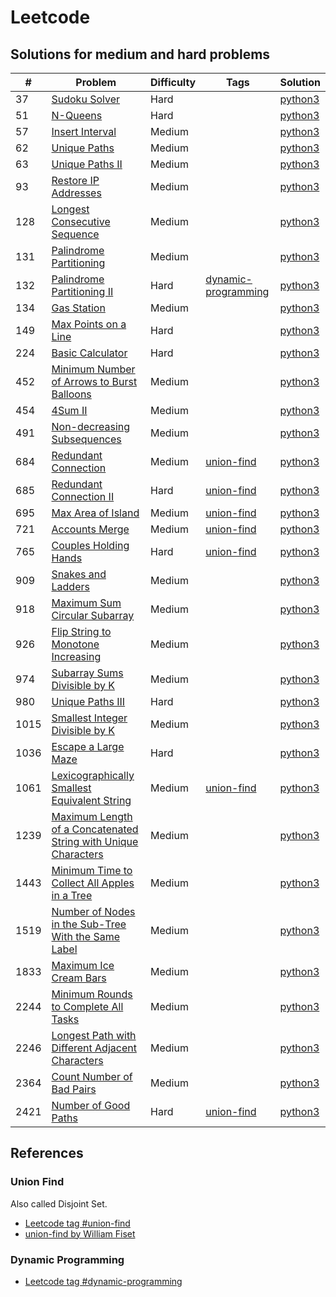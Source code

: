 # Leetcode

## Solutions for medium and hard problems

| # | Problem | Difficulty | Tags | Solution |
| - | - | - | - | - |
| 37 | [Sudoku Solver](https://leetcode.com/problems/sudoku-solver/) | Hard | | [python3](https://github.com/wnleao/leetcode/blob/main/python/37.py) |
| 51 | [N-Queens](https://leetcode.com/problems/n-queens) | Hard | | [python3](https://github.com/wnleao/leetcode/blob/main/python/51.py) |
| 57 | [Insert Interval](https://leetcode.com/problems/insert-interval) | Medium | | [python3](https://github.com/wnleao/leetcode/blob/main/python/57.py) |
| 62 | [Unique Paths](https://leetcode.com/problems/unique-paths/) | Medium | | [python3](https://github.com/wnleao/leetcode/blob/main/python/62.py) |
| 63 | [Unique Paths II](https://leetcode.com/problems/unique-paths-ii)| Medium | | [python3](https://github.com/wnleao/leetcode/blob/main/python/63.py) |
| 93 | [Restore IP Addresses](https://leetcode.com/problems/restore-ip-addresses)| Medium | | [python3](https://github.com/wnleao/leetcode/blob/main/python/93.py) |
| 128| [Longest Consecutive Sequence](https://leetcode.com/problems/longest-consecutive-sequence) | Medium | | [python3](https://github.com/wnleao/leetcode/blob/main/python/128.py) |
| 131 | [Palindrome Partitioning](https://leetcode.com/problems/palindrome-partitioning) | Medium | | [python3](https://github.com/wnleao/leetcode/blob/main/python/131.py) |
| 132 | [Palindrome Partitioning II](https://leetcode.com/problems/palindrome-partitioning-ii) | Hard | [dynamic-programming](#dynamic-programming) | [python3](https://github.com/wnleao/leetcode/blob/main/python/132.py) |
| 134 | [Gas Station](https://leetcode.com/problems/gas-station) | Medium | | [python3](https://github.com/wnleao/leetcode/blob/main/python/134.py) |
| 149 | [Max Points on a Line](https://leetcode.com/problems/max-points-on-a-line) | Hard | | [python3](https://github.com/wnleao/leetcode/blob/main/python/149.py) |
| 224 | [Basic Calculator](https://leetcode.com/problems/basic-calculator) | Hard | | [python3](https://github.com/wnleao/leetcode/blob/main/python/224.py) |
| 452 | [Minimum Number of Arrows to Burst Balloons](https://leetcode.com/problems/minimum-number-of-arrows-to-burst-balloons) | Medium | | [python3](https://github.com/wnleao/leetcode/blob/main/python/452.py)
| 454 | [4Sum II](https://leetcode.com/problems/4sum-ii) | Medium | | [python3](https://github.com/wnleao/leetcode/blob/main/python/454.py) |
| 491 | [Non-decreasing Subsequences](https://leetcode.com/problems/non-decreasing-subsequences) | Medium | | [python3](https://github.com/wnleao/leetcode/blob/main/python/491.py) |
| 684 | [Redundant Connection](https://leetcode.com/problems/redundant-connection) | Medium | [union-find](#union-find)  | [python3](https://github.com/wnleao/leetcode/blob/main/python/684.py) |
| 685 | [Redundant Connection II](https://leetcode.com/problems/redundant-connection-ii) | Hard | [union-find](#union-find)  | [python3](https://github.com/wnleao/leetcode/blob/main/python/685.py) |
| 695 | [Max Area of Island](https://leetcode.com/problems/max-area-of-island) | Medium | [union-find](#union-find)  | [python3](https://github.com/wnleao/leetcode/blob/main/python/695.py) |
| 721 | [Accounts Merge](https://leetcode.com/problems/accounts-merge) | Medium | [union-find](#union-find)  | [python3](https://github.com/wnleao/leetcode/blob/main/python/721.py) |
| 765 | [Couples Holding Hands](https://leetcode.com/problems/couples-holding-hands) | Hard | [union-find](#union-find) | [python3](https://github.com/wnleao/leetcode/blob/main/python/765.py) |
| 909 | [Snakes and Ladders](https://leetcode.com/problems/snakes-and-ladders) | Medium | | [python3](https://github.com/wnleao/leetcode/blob/main/python/909.py) |
| 918 | [Maximum Sum Circular Subarray](https://leetcode.com/problems/maximum-sum-circular-subarray) | Medium | | [python3](https://github.com/wnleao/leetcode/blob/main/python/918.py) |
| 926 | [Flip String to Monotone Increasing](https://leetcode.com/problems/flip-string-to-monotone-increasing) | Medium | | [python3](https://github.com/wnleao/leetcode/blob/main/python/926.py) |
| 974 | [Subarray Sums Divisible by K](https://leetcode.com/problems/subarray-sums-divisible-by-k) | Medium | | [python3](https://github.com/wnleao/leetcode/blob/main/python/974.py) |
| 980 | [Unique Paths III](https://leetcode.com/problems/unique-paths-iii) | Hard | | [python3](https://github.com/wnleao/leetcode/blob/main/python/980.py) |
| 1015 | [Smallest Integer Divisible by K](https://leetcode.com/problems/smallest-integer-divisible-by-k) | Medium | | [python3](https://github.com/wnleao/leetcode/blob/main/python/1015.py) |
| 1036 | [Escape a Large Maze](https://leetcode.com/problems/escape-a-large-maze) | Hard | | [python3](https://github.com/wnleao/leetcode/blob/main/python/1036.py) |
| 1061 | [Lexicographically Smallest Equivalent String](https://leetcode.com/problems/lexicographically-smallest-equivalent-string) | Medium | [union-find](#union-find) | [python3](https://github.com/wnleao/leetcode/blob/main/python/1061.py) |
| 1239 | [Maximum Length of a Concatenated String with Unique Characters](https://leetcode.com/problems/maximum-length-of-a-concatenated-string-with-unique-characters) | Medium | | [python3](https://github.com/wnleao/leetcode/blob/main/python/1239.py) |
| 1443 | [Minimum Time to Collect All Apples in a Tree](https://leetcode.com/problems/minimum-time-to-collect-all-apples-in-a-tree) | Medium | | [python3](https://github.com/wnleao/leetcode/blob/main/python/1443.py) |
| 1519 | [Number of Nodes in the Sub-Tree With the Same Label](https://leetcode.com/problems/number-of-nodes-in-the-sub-tree-with-the-same-label) | Medium | | [python3](https://github.com/wnleao/leetcode/blob/main/python/1519.py) |
| 1833 | [Maximum Ice Cream Bars](https://leetcode.com/problems/maximum-ice-cream-bars) | Medium | | [python3](https://github.com/wnleao/leetcode/blob/main/python/1833.py) |
| 2244 | [Minimum Rounds to Complete All Tasks](https://leetcode.com/problems/minimum-rounds-to-complete-all-tasks) | Medium | | [python3](https://github.com/wnleao/leetcode/blob/main/python/2244.py) |
| 2246 | [Longest Path with Different Adjacent Characters](https://leetcode.com/problems/longest-path-with-different-adjacent-characters) | Medium | | [python3](https://github.com/wnleao/leetcode/blob/main/python/2246.py) |
| 2364 | [Count Number of Bad Pairs](https://leetcode.com/problems/count-number-of-bad-pairs) | Medium | | [python3](https://github.com/wnleao/leetcode/blob/main/python/2364.py) |
| 2421 | [Number of Good Paths](https://leetcode.com/problems/number-of-good-paths) | Hard | [union-find](#union-find) | [python3](https://github.com/wnleao/leetcode/blob/main/python/2421.py) |

## References

### Union Find

Also called Disjoint Set.

- [Leetcode tag #union-find](https://leetcode.com/tag/union-find)
- [union-find by William Fiset](https://www.youtube.com/watch?v=ibjEGG7ylHk&t=0s)

### Dynamic Programming

- [Leetcode tag #dynamic-programming](https://leetcode.com/tag/dynamic-programming)